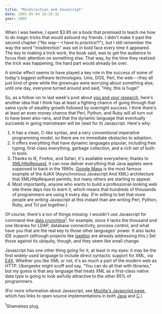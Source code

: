 ```yaml
---
title: "Misdirection and Javascript"
date: 2005-05-04 16:26:32
year: 2005
---
```

<p>When I was twelve, I spent $3.95 on a book that promised to teach
me how to do magic tricks that would astound my friends.  I didn't
make it past the second chapter ("No way---I have to
<em>practice</em>!?"), but I still remember the way the word
"misdirection" was set in bold face every time it appeared.  The key
to making a trick work, the book said, was to get the audience to
focus their attention on something else.  That way, by the time they
realized the trick was happening, the hard part would already be
over.</p>

<p>A similar effect seems to have played a key role in the success of
some of today's biggest software technologies.  Unix, DOS, Perl, the
web---they all just kind of grew while the grownups were worrying
about something else, until one day, everyone turned around and said,
"Hey, this is huge!"</p>

<p>So, as a follow-on to last week's post about <a href="http://pyre.third-bit.com/blog/archives/000230.html">you and
your research</a>, here's another idea that I think has at least a
fighting chance of going through that same cycle of stealthy growth
followed by overnight success.  I think there's at least an even money
chance that Perl, Python, and Ruby will all turn out to have been
also-rans, and that the dynamic language that eventually succeeds in
going mainstream will be (wait for it) Javascript.  Here's why:</p>

<ol>

<li>It has a clean, C-like syntax, and a very conventional imperative
programming model, so there are no immediate obstacles to
adoption.</li>

<li>It offers everything that have dynamic languages popular,
including free typing, first-class everything, garbage collection, and
a rich set of built-in tools.</li>

<li>Thanks to IE, Firefox, and Safari, it's available everywhere;
thanks to <a href="http://www.xml.com/pub/a/2005/02/09/xml-http-request.html">XMLHttpRequest</a>,
it can now deliver everything that Java applets were supposed to back
in the 1990s.  <a href="http://maps.google.com/">Google Maps</a> is
the most famous example of the AJAX (Asynchronous Javascript And XML)
architecture that XMLHttpRequest permits, but many others are starting
to appear.</li>

<li>Most importantly, anyone who wants to build a professional-looking
web site these days <em>has to learn it</em>, which means that
hundreds of thousands of programmers are using it every day.  (I'm
willing to bet that more people are writing Javascript at this instant
than are writing Perl, Python, Ruby, and Tcl put together.)</li>

</ol>

<p>Of course, there's a ton of things missing: I wouldn't use
Javascript for command-line <a href="http://www.amazon.com/exec/obidos/ASIN/0974514071">data
crunching</a><sup><a href="#1">1</a></sup>, for example, since it
lacks the thousand and one libraries for LDAP, database connectivity,
process control, and what have you that are the real key to those
other languages' power.  It also lacks IDE support (although projects
like <a href="http://JSEditor.sourceforge.net/">jseditor</a> are
already addressing this.)  Set those against its ubiquity, though, and
they seem like small change.</p>

<p>Javascript has one other thing going for it, at least in my eyes:
it may be the first widely-used language to include direct syntactic
support for XML, via <a href="http://weblog.infoworld.com/udell/2004/09/29.html">E4X</a>.
Whether you like XML or not, it's as much a part of the modern web as
HTTP.  Ubergeeks might scoff and say, "You can do all that with
libraries," but my guess is that any language that treats XML as a
first-class native data type is going to look awfully attractive to
the other 95% of programmers.</p>

<p>(For more information about Javascript, see <a href="http://www.mozilla.org/js/">Mozilla's Javascript page</a>, which
has links to open source implementations in both <a href="http://www.mozilla.org/rhino/">Java</a> and <a href="http://www.mozilla.org/js/spidermonkey/">C</a>.)</p>

<p><a name="1"><sup>1</sup></a>Shameless plug.</p>
